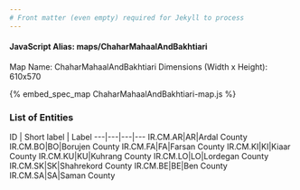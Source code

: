 ```yaml
---
# Front matter (even empty) required for Jekyll to process
---
```


#### JavaScript Alias: maps/ChaharMahaalAndBakhtiari

Map Name: ChaharMahaalAndBakhtiari
Dimensions (Width x Height): 610x570



{% embed_spec_map ChaharMahaalAndBakhtiari-map.js %}

### List of Entities

ID | Short label | Label
---|---|---|---
IR.CM.AR|AR|Ardal County
IR.CM.BO|BO|Borujen County
IR.CM.FA|FA|Farsan County
IR.CM.KI|KI|Kiaar County
IR.CM.KU|KU|Kuhrang County
IR.CM.LO|LO|Lordegan County
IR.CM.SK|SK|Shahrekord County
IR.CM.BE|BE|Ben County
IR.CM.SA|SA|Saman County